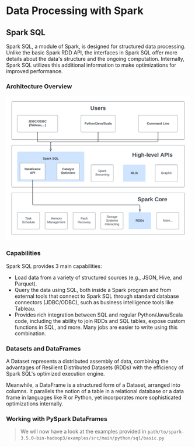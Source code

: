 # Data Processing with Spark

## Spark SQL

Spark SQL, a module of Spark, is designed for structured data processing. Unlike the basic Spark RDD API, the interfaces in Spark SQL offer more details about the data's structure and the ongoing computation. Internally, Spark SQL utilizes this additional information to make optimizations for improved performance.

### Architecture Overview

![Spark SQL Architecture](./imgs/spark-sql.png)

### Capabilities

Spark SQL provides 3 main capabilities:
- Load data from a variety of structured sources (e.g., JSON, Hive, and Parquet).
- Query the data using SQL, both inside a Spark program and from external tools that connect to Spark SQL through standard database connectors (JDBC/ODBC), such as business intelligence tools like Tableau.
- Provides rich integration between SQL and regular Python/Java/Scala code, including the ability to join RDDs and SQL tables, expose custom functions in SQL, and more. Many jobs are easier to write using this combination.

### Datasets and DataFrames

A Dataset represents a distributed assembly of data, combining the advantages of Resilient Distributed Datasets (RDDs) with the efficiency of Spark SQL's optimized execution engine.

Meanwhile, a DataFrame is a structured form of a Dataset, arranged into columns. It parallels the notion of a table in a relational database or a data frame in languages like R or Python, yet incorporates more sophisticated optimizations internally.

### Working with PySpark DataFrames

> We will now have a look at the examples provided in ```path/to/spark-3.5.0-bin-hadoop3/examples/src/main/python/sql/basic.py```
